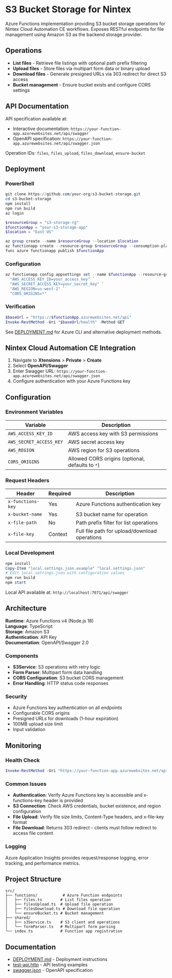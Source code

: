 # S3 Bucket Storage for Nintex

Azure Functions implementation providing S3 bucket storage operations for Nintex Cloud Automation CE workflows. Exposes RESTful endpoints for file management using Amazon S3 as the backend storage provider.

## Operations

- **List files** - Retrieve file listings with optional path prefix filtering
- **Upload files** - Store files via multipart form data or binary upload
- **Download files** - Generate presigned URLs via 303 redirect for direct S3 access
- **Bucket management** - Ensure bucket exists and configure CORS settings

## API Documentation

API specification available at:
- Interactive documentation: `https://your-function-app.azurewebsites.net/api/swagger`
- OpenAPI specification: `https://your-function-app.azurewebsites.net/api/swagger.json`

Operation IDs: `files`, `files_upload`, `files_download`, `ensure-bucket`

## Deployment

### PowerShell

```powershell
git clone https://github.com/your-org/s3-bucket-storage.git
cd s3-bucket-storage
npm install
npm run build
az login

$resourceGroup = "s3-storage-rg"
$functionApp = "your-s3-storage-app" 
$location = "East US"

az group create --name $resourceGroup --location $location
az functionapp create --resource-group $resourceGroup --consumption-plan-location $location --runtime node --runtime-version 18 --functions-version 4 --name $functionApp --storage-account yourstorageaccount
func azure functionapp publish $functionApp
```

### Configuration

```powershell
az functionapp config appsettings set --name $functionApp --resource-group $resourceGroup --settings `
  "AWS_ACCESS_KEY_ID=your_access_key" `
  "AWS_SECRET_ACCESS_KEY=your_secret_key" `
  "AWS_REGION=us-west-2" `
  "CORS_ORIGINS=*"
```

### Verification

```powershell
$baseUrl = "https://$functionApp.azurewebsites.net/api"
Invoke-RestMethod -Uri "$baseUrl/health" -Method GET
```

See [DEPLOYMENT.md](./DEPLOYMENT.md) for Azure CLI and alternative deployment methods.

## Nintex Cloud Automation CE Integration

1. Navigate to **Xtensions** > **Private** > **Create**
2. Select **OpenAPI/Swagger**
3. Enter Swagger URL: `https://your-function-app.azurewebsites.net/api/swagger.json`
4. Configure authentication with your Azure Functions key

## Configuration

### Environment Variables

| Variable | Description |
|----------|-------------|
| `AWS_ACCESS_KEY_ID` | AWS access key with S3 permissions |
| `AWS_SECRET_ACCESS_KEY` | AWS secret access key |
| `AWS_REGION` | AWS region for S3 operations |
| `CORS_ORIGINS` | Allowed CORS origins (optional, defaults to `*`) |

### Request Headers

| Header | Required | Description |
|--------|----------|-------------|
| `x-functions-key` | Yes | Azure Functions authentication key |
| `x-bucket-name` | Yes | S3 bucket name for operation |
| `x-file-path` | No | Path prefix filter for list operations |
| `x-file-key` | Context | Full file path for upload/download operations |

### Local Development

```powershell
npm install
Copy-Item "local.settings.json.example" "local.settings.json"
# Edit local.settings.json with configuration values
npm run build
npm start
```

Local API available at: `http://localhost:7071/api/swagger`

## Architecture

**Runtime**: Azure Functions v4 (Node.js 18)  
**Language**: TypeScript  
**Storage**: Amazon S3  
**Authentication**: API Key  
**Documentation**: OpenAPI/Swagger 2.0

### Components
- **S3Service**: S3 operations with retry logic
- **Form Parser**: Multipart form data handling
- **CORS Configuration**: S3 bucket CORS management
- **Error Handling**: HTTP status code responses

### Security
- Azure Functions key authentication on all endpoints
- Configurable CORS origins
- Presigned URLs for downloads (1-hour expiration)
- 100MB upload size limit
- Input validation

## Monitoring

### Health Check
```powershell
Invoke-RestMethod -Uri "https://your-function-app.azurewebsites.net/api/health"
```

### Common Issues
- **Authentication**: Verify Azure Functions key is accessible and x-functions-key header is provided
- **S3 Connection**: Check AWS credentials, bucket existence, and region configuration
- **File Upload**: Verify file size limits, Content-Type headers, and x-file-key format
- **File Download**: Returns 303 redirect - clients must follow redirect to access file content

### Logging
Azure Application Insights provides request/response logging, error tracking, and performance metrics.

## Project Structure

```
src/
├── functions/           # Azure Function endpoints
│   ├── files.ts        # List files operation
│   ├── filesUpload.ts  # Upload file operation
│   ├── filesDownload.ts # Download file operation
│   └── ensureBucket.ts # Bucket management
├── shared/
│   ├── s3Service.ts    # S3 client and operations
│   └── formParser.ts   # Multipart form parsing
└── index.ts            # Function app registration
```

## Documentation

- [DEPLOYMENT.md](./DEPLOYMENT.md) - Deployment instructions
- [test-api.http](./test-api.http) - API testing examples  
- [swagger.json](./swagger.json) - OpenAPI specification